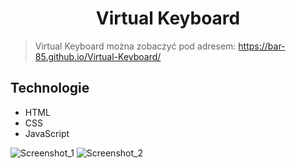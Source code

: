  <h1 align="center"> Virtual Keyboard </h1>

>Virtual Keyboard można zobaczyć pod adresem: https://bar-85.github.io/Virtual-Keyboard/


## Technologie
* HTML
* CSS
* JavaScript


![Screenshot_1](https://user-images.githubusercontent.com/105555319/187284722-b206957c-5607-4491-9ee9-b7533a9e13e0.png)
![Screenshot_2](https://user-images.githubusercontent.com/105555319/187284760-be4bf664-69e8-4446-967b-0b8cea81e26f.png)



